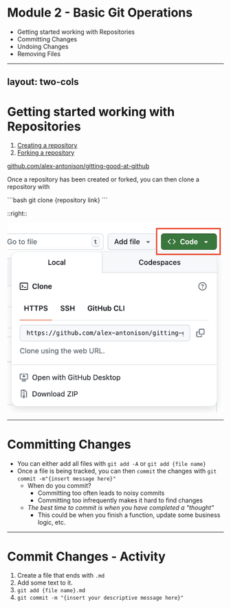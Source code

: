 # Module 2 - Basic Git Operations

* Getting started working with Repositories
* Committing Changes
* Undoing Changes
* Removing Files

---
layout: two-cols
---

# Getting started working with Repositories
<div class="text-2xl">

1. [Creating a repository](https://docs.github.com/en/repositories/creating-and-managing-repositories/quickstart-for-repositories)
2. [Forking a repository](https://docs.github.com/en/pull-requests/collaborating-with-pull-requests/working-with-forks/fork-a-repo#forking-a-repository)

[github.com/alex-antonison/gitting-good-at-github](https://github.com/alex-antonison/gitting-good-at-github)

Once a repository has been created or forked, you can then clone a repository with
</div>
```bash
git clone {repository link}
```

::right::

<img src="./images/get-repository-link.png" />

---

# Committing Changes
<div class="text-2xl">

* You can either add all files with `git add -A` or `git add {file name}`
* Once a file is being tracked, you can then `commit` the changes with `git commit -m"{insert message here}"`
  * When do you commit?
    * Committing too often leads to noisy commits
    * Committing too infrequently makes it hard to find changes
  * _The best time to commit is when you have completed a "thought"_
    * This could be when you finish a function, update some business logic, etc.
</div>

---

# Commit Changes - Activity

1. Create a file that ends with `.md`
2. Add some text to it.
3. `git add {file name}.md`
4. `git commit -m "{insert your descriptive message here}"`

